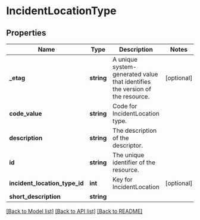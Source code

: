 # IncidentLocationType

## Properties
Name | Type | Description | Notes
------------ | ------------- | ------------- | -------------
**_etag** | **string** | A unique system-generated value that identifies the version of the resource. | [optional] 
**code_value** | **string** | Code for IncidentLocation type. | 
**description** | **string** | The description of the descriptor. | 
**id** | **string** | The unique identifier of the resource. | 
**incident_location_type_id** | **int** | Key for IncidentLocation | [optional] 
**short_description** | **string** |  | 

[[Back to Model list]](../README.md#documentation-for-models) [[Back to API list]](../README.md#documentation-for-api-endpoints) [[Back to README]](../README.md)


